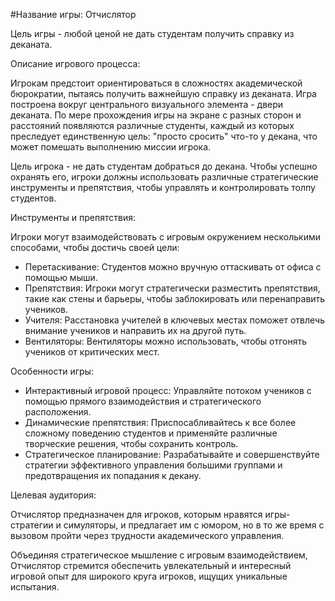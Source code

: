 #Название игры: Отчислятор

Цель игры - любой ценой не дать студентам получить справку из деканата.

Описание игрового процесса:

Игрокам предстоит ориентироваться в сложностях академической бюрократии, пытаясь получить важнейшую справку из деканата. Игра построена вокруг центрального визуального элемента - двери деканата. По мере прохождения игры на экране с разных сторон и расстояний появляются различные студенты, каждый из которых преследует единственную цель: "просто сросить" что-то у декана, что может помешать выполнению миссии игрока.

Цель игрока - не дать студентам добраться до декана. Чтобы успешно охранять его, игроки должны использовать различные стратегические инструменты и препятствия, чтобы управлять и контролировать толпу студентов.

Инструменты и препятствия:

Игроки могут взаимодействовать с игровым окружением несколькими способами, чтобы достичь своей цели:
- Перетаскивание: Студентов можно вручную оттаскивать от офиса с помощью мыши.
- Препятствия: Игроки могут стратегически разместить препятствия, такие как стены и барьеры, чтобы заблокировать или перенаправить учеников.
- Учителя: Расстановка учителей в ключевых местах поможет отвлечь внимание учеников и направить их на другой путь.
- Вентиляторы: Вентиляторы можно использовать, чтобы отгонять учеников от критических мест.

Особенности игры:

- Интерактивный игровой процесс: Управляйте потоком учеников с помощью прямого взаимодействия и стратегического расположения.
- Динамические препятствия: Приспосабливайтесь к все более сложному поведению студентов и применяйте различные творческие решения, чтобы сохранить контроль.
- Стратегическое планирование: Разрабатывайте и совершенствуйте стратегии эффективного управления большими группами и предотвращения их попадания к декану.

Целевая аудитория:

Отчислятор предназначен для игроков, которым нравятся игры-стратегии и симуляторы, и предлагает им с юмором, но в то же время с вызовом пройти через трудности академического управления.

Объединяя стратегическое мышление с игровым взаимодействием, Отчислятор стремится обеспечить увлекательный и интересный игровой опыт для широкого круга игроков, ищущих уникальные испытания.
